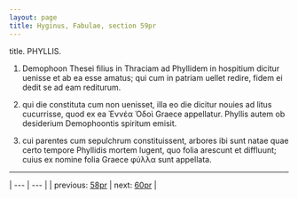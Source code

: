 ```yaml
---
layout: page
title: Hyginus, Fabulae, section 59pr
---
```


title. PHYLLIS.



1. Demophoon Thesei filius in Thraciam ad Phyllidem in hospitium dicitur uenisse et ab ea esse amatus; qui cum in patriam uellet redire, fidem ei dedit se ad eam rediturum.



2. qui die constituta cum non uenisset, illa eo die dicitur nouies ad litus cucurrisse, quod ex ea Ἐννέα Ὁδοὶ Graece appellatur. Phyllis autem ob desiderium Demophoontis spiritum emisit.



3. cui parentes cum sepulchrum constituissent, arbores ibi sunt natae quae certo tempore Phyllidis mortem lugent, quo folia arescunt et diffluunt; cuius ex nomine folia Graece φύλλα sunt appellata.



---

| --- | --- |
| previous: [58pr](../58pr/) | next: [60pr](../60pr/) |